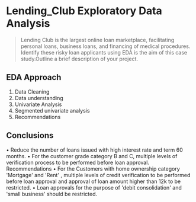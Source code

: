 # Lending_Club Exploratory Data Analysis 
> Lending Club is the largest online loan marketplace, facilitating personal loans,
business loans, and financing of medical procedures.
Identify these risky loan applicants using EDA is the aim of this case study.Outline a brief description of your project.


## EDA Approach
1. Data Cleaning
2. Data understanding
3. Univariate Analysis
4. Segmented univariate analysis
5. Recommendations


## Conclusions
• Reduce the number of loans issued with high interest rate
and term 60 months.
• For the customer grade category B and C, multiple levels
of verification process to be performed before loan
approval.
Recommendations
• For the Customers with home ownership category
'Mortgage' and 'Rent' , multiple levels of credit verification to
be performed before loan approval and approval of loan
amount higher than 12k to be restricted.
• Loan approvals for the purpose of 'debit consolidation' and
'small business' should be restricted.



